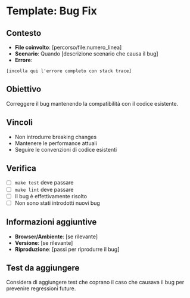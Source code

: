 # Template: Bug Fix

## Contesto
- **File coinvolto**: [percorso/file:numero_linea]
- **Scenario**: Quando [descrizione scenario che causa il bug]
- **Errore**: 
```
[incolla qui l'errore completo con stack trace]
```

## Obiettivo
Correggere il bug mantenendo la compatibilità con il codice esistente.

## Vincoli
- Non introdurre breaking changes
- Mantenere le performance attuali
- Seguire le convenzioni di codice esistenti

## Verifica
- [ ] `make test` deve passare
- [ ] `make lint` deve passare
- [ ] Il bug è effettivamente risolto
- [ ] Non sono stati introdotti nuovi bug

## Informazioni aggiuntive
- **Browser/Ambiente**: [se rilevante]
- **Versione**: [se rilevante]  
- **Riproduzione**: [passi per riprodurre il bug]

## Test da aggiungere
Considera di aggiungere test che coprano il caso che causava il bug per prevenire regressioni future.